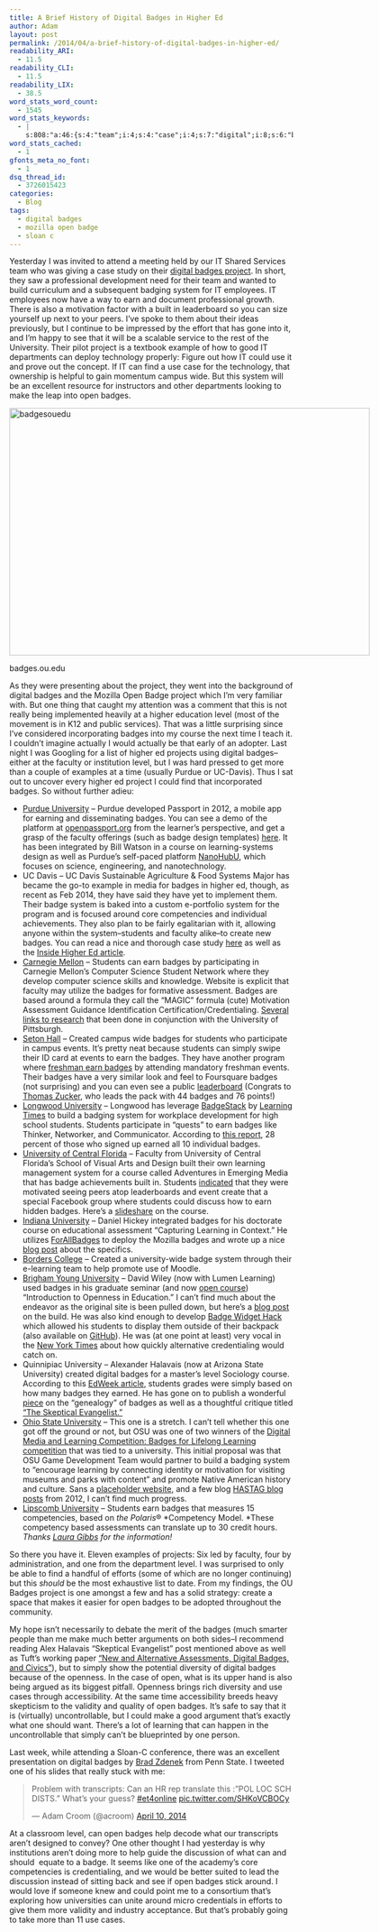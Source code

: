 ```yaml
---
title: A Brief History of Digital Badges in Higher Ed
author: Adam
layout: post
permalink: /2014/04/a-brief-history-of-digital-badges-in-higher-ed/
readability_ARI:
  - 11.5
readability_CLI:
  - 11.5
readability_LIX:
  - 38.5
word_stats_word_count:
  - 1545
word_stats_keywords:
  - |
    s:808:"a:46:{s:4:"team";i:4;s:4:"case";i:4;s:7:"digital";i:8;s:6:"badges";i:39;s:7:"project";i:6;s:11:"development";i:3;s:5:"build";i:4;s:7:"badging";i:3;s:6:"system";i:9;s:4:"earn";i:7;s:10:"motivation";i:3;s:5:"built";i:3;s:10:"university";i:14;s:4:"find";i:5;s:6:"campus";i:3;s:4:"wide";i:3;s:4:"make";i:3;s:4:"open";i:8;s:5:"badge";i:7;s:6:"higher";i:5;s:5:"level";i:5;s:6:"course";i:7;s:4:"time";i:3;s:7:"faculty";i:6;s:6:"purdue";i:3;s:5:"davis";i:3;s:6:"design";i:3;s:8:"learning";i:10;s:4:"well";i:4;s:7:"science";i:3;s:5:"media";i:3;s:12:"competencies";i:3;s:8:"students";i:11;s:6:"create";i:3;s:10:"assessment";i:3;s:5:"based";i:4;s:13:"credentialing";i:3;s:7:"created";i:3;s:6:"events";i:3;s:6:"simply";i:4;s:4:"blog";i:4;s:4:"post";i:3;s:4:"help";i:3;s:8:"openness";i:3;s:5:"can't";i:4;s:5:"state";i:3;}";
word_stats_cached:
  - 1
gfonts_meta_no_font:
  - 1
dsq_thread_id:
  - 3726015423
categories:
  - Blog
tags:
  - digital badges
  - mozilla open badge
  - sloan c
---
```

Yesterday I was invited to attend a meeting held by our IT Shared Services team who was giving a case study on their [digital badges project][1]. In short, they saw a professional development need for their team and wanted to build curriculum and a subsequent badging system for IT employees. IT employees now have a way to earn and document professional growth. There is also a motivation factor with a built in leaderboard so you can size yourself up next to your peers. I&#8217;ve spoke to them about their ideas previously, but I continue to be impressed by the effort that has gone into it, and I&#8217;m happy to see that it will be a scalable service to the rest of the University. Their pilot project is a textbook example of how to good IT departments can deploy technology properly: Figure out how IT could use it and prove out the concept. If IT can find a use case for the technology, that ownership is helpful to gain momentum campus wide. But this system will be an excellent resource for instructors and other departments looking to make the leap into open badges.

<div id="attachment_194" style="width: 650px" class="wp-caption aligncenter">
  <a href="http://adamcroom.com/wp-content/uploads/2014/04/badgesouedu.png"><img class="size-large wp-image-194" alt="badgesouedu" src="http://adamcroom.com/wp-content/uploads/2014/04/badgesouedu-1024x703.png" width="640" height="439" /></a>
  
  <p class="wp-caption-text">
    badges.ou.edu
  </p>
</div>

As they were presenting about the project, they went into the background of digital badges and the Mozilla Open Badge project which I&#8217;m very familiar with. But one thing that caught my attention was a comment that this is not really being implemented heavily at a higher education level (most of the movement is in K12 and public services). That was a little surprising since I&#8217;ve considered incorporating badges into my course the next time I teach it. I couldn&#8217;t imagine actually I would actually be that early of an adopter. Last night I was Googling for a list of higher ed projects using digital badges&#8211;either at the faculty or institution level, but I was hard pressed to get more than a couple of examples at a time (usually Purdue or UC-Davis). Thus I sat out to uncover every higher ed project I could find that incorporated badges. So without further adieu:

  * [Purdue University][2] &#8211; Purdue developed Passport in 2012, a mobile app for earning and disseminating badges. You can see a demo of the platform at [openpassport.org][3] from the learner&#8217;s perspective, and get a grasp of the faculty offerings (such as badge design templates) [here][4]. It has been integrated by Bill Watson in a course on learning-systems design as well as Purdue&#8217;s self-paced platform [NanoHubU][5], which focuses on science, engineering, and nanotechnology.
  * UC Davis &#8211; UC Davis Sustainable Agriculture & Food Systems Major has became the go-to example in media for badges in higher ed, though, as recent as Feb 2014, they have said they have yet to implement them. Their badge system is baked into a custom e-portfolio system for the program and is focused around core competencies and individual achievements. They also plan to be fairly egalitarian with it, allowing anyone within the system&#8211;students and faculty alike&#8211;to create new badges. You can read a nice and thorough case study [here][6] as well as the [Inside Higher Ed article][7].
  * [Carnegie Mellon][8] &#8211; Students can earn badges by participating in Carnegie Mellon&#8217;s Computer Science Student Network where they develop computer science skills and knowledge. Website is explicit that faculty may utilize the badges for formative assessment. Badges are based around a formula they call the &#8220;MAGIC&#8221; formula (cute) Motivation Assessment Guidance Identification Certification/Credentialing. [Several links to research][9] that been done in conjunction with the University of Pittsburgh.
  * [Seton Hall][10] &#8211; Created campus wide badges for students who participate in campus events. It&#8217;s pretty neat because students can simply swipe their ID card at events to earn the badges. They have another program where [freshman earn badges][11] by attending mandatory freshman events. Their badges have a very similar look and feel to Foursquare badges (not surprising) and you can even see a public [leaderboard][12] (Congrats to [Thomas Zucker][13], who leads the pack with 44 badges and 76 points!)
  * [Longwood University][14] &#8211; Longwood has leverage [BadgeStack][15] by [Learning Times][16] to build a badging system for workplace development for high school students. Students participate in &#8220;quests&#8221; to earn badges like Thinker, Networker, and Communicator. According to [this report][17], 28 percent of those who signed up earned all 10 individual badges.
  * [University of Central Florida][18] &#8211; Faculty from University of Central Florida&#8217;s School of Visual Arts and Design built their own learning management system for a course called Adventures in Emerging Media that has badge achievements built in. Students [indicated][19] that they were motivated seeing peers atop leaderboards and event create that a special Facebook group where students could discuss how to earn hidden badges. Here&#8217;s a [slideshare][20] on the course.
  * [Indiana University][21] &#8211; Daniel Hickey integrated badges for his doctorate course on educational assessment “Capturing Learning in Context.&#8221; He utilizes [ForAllBadges][22] to deploy the Mozilla badges and wrote up a nice [blog post][21] about the specifics.
  * [Borders College][23] &#8211; Created a university-wide badge system through their e-learning team to help promote use of Moodle.
  * [Brigham Young University][24] &#8211; David Wiley (now with Lumen Learning) used badges in his graduate seminar (and now [open course][25]) &#8220;Introduction to Openness in Education.&#8221; I can&#8217;t find much about the endeavor as the original site is been pulled down, but here&#8217;s a [blog post][24] on the build. He was also kind enough to develop [Badge Widget Hack][26] which allowed his students to display them outside of their backpack (also available on [GitHub][27]). He was (at one point at least) very vocal in the [New York Times][28] about how quickly alternative credentialing would catch on.
  * Quinnipiac University &#8211; Alexander Halavais (now at Arizona State University) created digital badges for a master&#8217;s level Sociology course. According to this [EdWeek article][29], students grades were simply based on how many badges they earned. He has gone on to publish a wonderful [piece][30] on the &#8220;genealogy&#8221; of badges as well as a thoughtful critique titled [&#8220;The Skeptical Evangelist.&#8221;][31]
  * [Ohio State University][32] &#8211; This one is a stretch. I can&#8217;t tell whether this one got off the ground or not, but OSU was one of two winners of the [Digital Media and Learning Competition: Badges for Lifelong Learning competition][33] that was tied to a university. This initial proposal was that OSU Game Development Team would partner to build a badging system to &#8220;encourage learning by connecting identity or motivation for visiting museums and parks with content&#8221; and promote Native American history and culture. Sans a [placeholder website][32], and a few blog [HASTAG blog posts][34] from 2012, I can&#8217;t find much progress.
  * [Lipscomb University][35] &#8211; Students earn badges that measures 15 competencies, based on *the Polaris*® *Competency Model. *These competency based assessments can translate up to 30 credit hours. *Thanks [Laura Gibbs][36] for the information!*

So there you have it. Eleven examples of projects: Six led by faculty, four by administration, and one from the department level. I was surprised to only be able to find a handful of efforts (some of which are no longer continuing) but this *should* be the most exhaustive list to date. From my findings, the OU Badges project is one amongst a few and has a solid strategy: create a space that makes it easier for open badges to be adopted throughout the community.

My hope isn&#8217;t necessarily to debate the merit of the badges (much smarter people than me make much better arguments on both sides&#8211;I recommend reading Alex Halavais &#8220;Skeptical Evangelist&#8221; post mentioned above as well as Tuft&#8217;s working paper [&#8220;New and Alternative Assessments, Digital Badges, and Civics&#8221;][37]), but to simply show the potential diversity of digital badges because of the openness. In the case of open, what is its upper hand is also being argued as its biggest pitfall. Openness brings rich diversity and use cases through accessibility. At the same time accessibility breeds heavy skepticism to the validity and quality of open badges. It&#8217;s safe to say that it is (virtually) uncontrollable, but I could make a good argument that&#8217;s exactly what one should want. There&#8217;s a lot of learning that can happen in the uncontrollable that simply can&#8217;t be blueprinted by one person.

Last week, while attending a Sloan-C conference, there was an excellent presentation on digital badges by [Brad Zdenek][38] from Penn State. I tweeted one of his slides that really stuck with me:

<blockquote class="twitter-tweet" lang="en">
  <p>
    Problem with transcripts: Can an HR rep translate this :&#8221;POL LOC SCH DISTS.&#8221; What&#8217;s your guess? <a href="https://twitter.com/search?q=%23et4online&src=hash">#et4online</a> <a href="http://t.co/SHKoVCBOCy">pic.twitter.com/SHKoVCBOCy</a>
  </p>
  
  <p>
    — Adam Croom (@acroom) <a href="https://twitter.com/acroom/statuses/454299560655872000">April 10, 2014</a>
  </p>
</blockquote>

At a classroom level, can open badges help decode what our transcripts aren&#8217;t designed to convey? One other thought I had yesterday is why institutions aren&#8217;t doing more to help guide the discussion of what can and should  equate to a badge. It seems like one of the academy&#8217;s core competencies is credentialing, and we would be better suited to lead the discussion instead of sitting back and see if open badges stick around. I would love if someone knew and could point me to a consortium that&#8217;s exploring how universities can unite around micro credentials in efforts to give them more validity and industry acceptance. But that&#8217;s probably going to take more than 11 use cases.

 [1]: http://badges.ou.edu
 [2]: http://www.itap.purdue.edu/studio/passport/
 [3]: http://openpassport.org
 [4]: http://newcomb.tulane.edu/blogs/uccbadges/case-studies/purdue-university/
 [5]: https://nanohub.org/groups/u
 [6]: http://www.reconnectlearning.org/wp-content/uploads/2014/01/UC-Davis_case_study_final.pdf
 [7]: http://www.insidehighered.com/news/2014/01/03/uc-daviss-groundbreaking-digital-badge-system-new-sustainable-agriculture-program
 [8]: http://www.cs2n.org/teachers/badges
 [9]: http://www.cs2n.org/teachers/research
 [10]: https://tltc.shu.edu/badges/index.php
 [11]: https://tltc.shu.edu/badges/stillmanPassport.php
 [12]: https://tltc.shu.edu/badges/leaders.php
 [13]: https://tltc.shu.edu/badges/individualAwards.php?id=zuckerth
 [14]: http://longwood.badgestack.net
 [15]: http://badgestack.net
 [16]: http://www.learningtimes.com
 [17]: http://campustechnology.com/Articles/2013/06/20/How-Badges-Really-Work-in-Higher-Education.aspx?Page=4
 [18]: https://adventures.cah.ucf.edu/login.php
 [19]: http://ieeexplore.ieee.org/xpl/login.jsp?tp=&arnumber=6408619&url=http%3A%2F%2Fieeexplore.ieee.org%2Fxpls%2Fabs_all.jsp%3Farnumber%3D6408619
 [20]: http://www.slideshare.net/ekj03/adventures-in-emerging-mediaaect
 [21]: http://remediatingassessment.blogspot.com/2012/10/incorporating-open-badges-into-hybrid.html
 [22]: http://www.forallbadges.com/
 [23]: http://www.rsc-scotland.org/wp-content/uploads/2013/05/23042013bordersOB.pdf
 [24]: http://opencontent.org/blog/archives/2254
 [25]: https://learn.canvas.net/courses/4
 [26]: http://badgewidgethack.org
 [27]: https://github.com/kalendar/BadgeWidgetHack
 [28]: http://www.nytimes.com/2012/03/05/education/beyond-the-college-degree-online-educational-badges.html
 [29]: http://www.edweek.org/dd/articles/2012/06/13/03badges-s1.h05.html
 [30]: http://alex.halavais.net/a-genealogy-of-badges
 [31]: http://alex.halavais.net/badges-the-skeptical-evangelist
 [32]: http://www.earthworksrising.org
 [33]: http://dml4.dmlcompetition.net/dml4.dmlcompetition.net/index.html
 [34]: http://www.hastac.org/blogs/gregory-daigle
 [35]: http://www.lipscomb.edu/professionalstudies/core-badges
 [36]: http://mythfolklore.net
 [37]: http://www.civicyouth.org/wp-content/uploads/2013/03/WP_77_Sullivan_Final.pdf
 [38]: http://sites.psu.edu/bradzdenek/